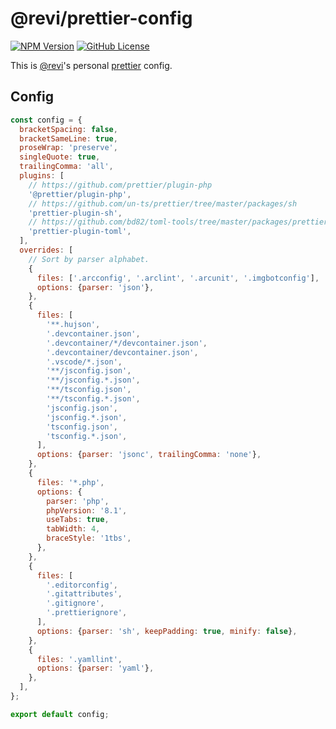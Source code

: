 # @revi/prettier-config

[![NPM Version](https://img.shields.io/npm/v/%40revi%2Fprettier-config?logo=npm&cacheSeconds=600)](https://www.npmjs.com/package/@revi/prettier-config)
[![GitHub License](https://img.shields.io/github/license/revi/sandbox?logo=apache&cacheSeconds=600)](https://github.com/revi/sandbox/tree/master/npm/prettier-config)

This is [@revi](https://revi.xyz/)'s personal [prettier](https://prettier.io/docs/en/) config.

## Config

```js
const config = {
  bracketSpacing: false,
  bracketSameLine: true,
  proseWrap: 'preserve',
  singleQuote: true,
  trailingComma: 'all',
  plugins: [
    // https://github.com/prettier/plugin-php
    '@prettier/plugin-php',
    // https://github.com/un-ts/prettier/tree/master/packages/sh
    'prettier-plugin-sh',
    // https://github.com/bd82/toml-tools/tree/master/packages/prettier-plugin-toml
    'prettier-plugin-toml',
  ],
  overrides: [
    // Sort by parser alphabet.
    {
      files: ['.arcconfig', '.arclint', '.arcunit', '.imgbotconfig'],
      options: {parser: 'json'},
    },
    {
      files: [
        '**.hujson',
        '.devcontainer.json',
        '.devcontainer/*/devcontainer.json',
        '.devcontainer/devcontainer.json',
        '.vscode/*.json',
        '**/jsconfig.json',
        '**/jsconfig.*.json',
        '**/tsconfig.json',
        '**/tsconfig.*.json',
        'jsconfig.json',
        'jsconfig.*.json',
        'tsconfig.json',
        'tsconfig.*.json',
      ],
      options: {parser: 'jsonc', trailingComma: 'none'},
    },
    {
      files: '*.php',
      options: {
        parser: 'php',
        phpVersion: '8.1',
        useTabs: true,
        tabWidth: 4,
        braceStyle: '1tbs',
      },
    },
    {
      files: [
        '.editorconfig',
        '.gitattributes',
        '.gitignore',
        '.prettierignore',
      ],
      options: {parser: 'sh', keepPadding: true, minify: false},
    },
    {
      files: '.yamllint',
      options: {parser: 'yaml'},
    },
  ],
};

export default config;
```
